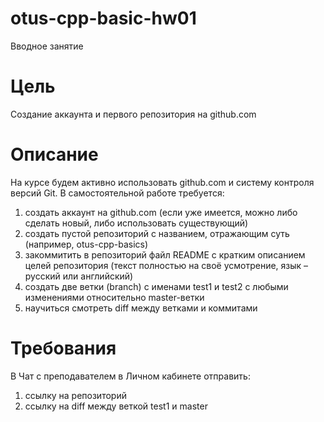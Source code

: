 # otus-cpp-basic-hw01
Вводное занятие

# Цель
Создание аккаунта и первого репозитория на github.com

# Описание
На курсе будем активно использовать github.com и систему контроля версий Git.
В самостоятельной работе требуется:
1. создать аккаунт на github.com (если уже имеется, можно либо сделать новый, либо
   использовать существующий)
2. создать пустой репозиторий с названием, отражающим суть (например, otus-cpp-basics)
3. закоммитить в репозиторий файл README с кратким описанием целей репозитория (текст
   полностью на своё усмотрение, язык – русский или английский)
4. создать две ветки (branch) с именами test1 и test2 с любыми изменениями относительно
   master-ветки
5. научиться смотреть diff между ветками и коммитами

# Требования
В Чат с преподавателем в Личном кабинете отправить:
1. ссылку на репозиторий
2. ссылку на diff между веткой test1 и master